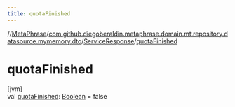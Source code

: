 ```yaml
---
title: quotaFinished
---
```

//[MetaPhrase](../../../index.html)/[com.github.diegoberaldin.metaphrase.domain.mt.repository.datasource.mymemory.dto](../index.html)/[ServiceResponse](index.html)/[quotaFinished](quota-finished.html)



# quotaFinished



[jvm]\
val [quotaFinished](quota-finished.html): [Boolean](https://kotlinlang.org/api/latest/jvm/stdlib/kotlin/-boolean/index.html) = false




